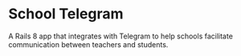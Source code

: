 # School Telegram

A Rails 8 app that integrates with Telegram to help schools facilitate communication between teachers and students.